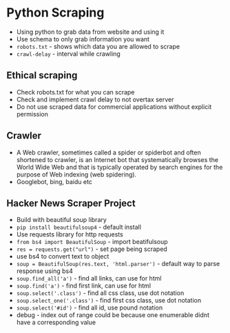 # Python Scraping

- Using python to grab data from website and using it
- Use schema to only grab information you want
- `robots.txt` - shows which data you are allowed to scrape
- `crawl-delay` - interval while crawling

## Ethical scraping

- Check robots.txt for what you can scrape
- Check and implement crawl delay to not overtax server
- Do not use scraped data for commercial applications without explicit permission

## Crawler

- A Web crawler, sometimes called a spider or spiderbot and often shortened to crawler, is an Internet bot that systematically browses the World Wide Web and that is typically operated by search engines for the purpose of Web indexing (web spidering).
- Googlebot, bing, baidu etc

## Hacker News Scraper Project

- Build with beautiful soup library
- `pip install beautifulsoup4` - default install
- Use requests library for http requests
- `from bs4 import BeautifulSoup` - import beatifulsoup
- `res = requests.get("url")` - set page being scraped
- use bs4 to convert text to object
- `soup = BeautifulSoup(res.text, 'html.parser')` - default way to parse response using bs4
- `soup.find_all('a')` - find all links, can use for html
- `soup.find('a')` - find first link, can use for html
- `soup.select('.class')` - find all css class, use dot notation
- `soup.select_one('.class')` - find first css class, use dot notation
- `soup.select('#id')` - find all id, use pound notation
- debug - index out of range could be because one enumerable didnt have a corresponding value
